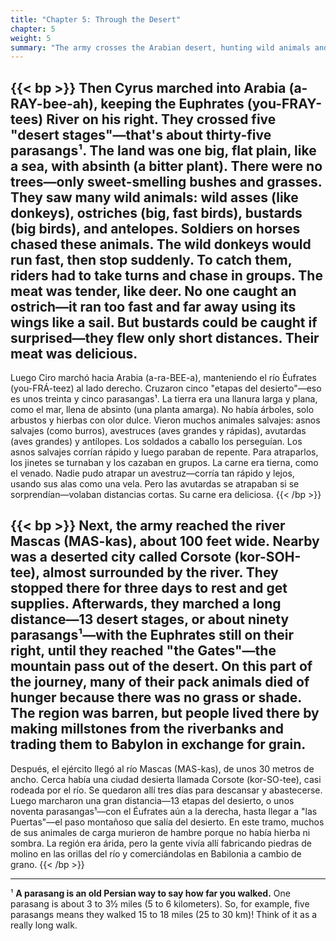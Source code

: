 ```yaml
---
title: "Chapter 5: Through the Desert"
chapter: 5
weight: 5
summary: "The army crosses the Arabian desert, hunting wild animals and struggling to find food."
---
```


{{< bp >}}
Then Cyrus marched into Arabia (a-RAY-bee-ah), keeping the Euphrates (you-FRAY-tees) River on his right. They crossed five "desert stages"—that's about thirty-five parasangs¹. The land was one big, flat plain, like a sea, with absinth (a bitter plant). There were no trees—only sweet-smelling bushes and grasses. They saw many wild animals: wild asses (like donkeys), ostriches (big, fast birds), bustards (big birds), and antelopes. Soldiers on horses chased these animals. The wild donkeys would run fast, then stop suddenly. To catch them, riders had to take turns and chase in groups. The meat was tender, like deer. No one caught an ostrich—it ran too fast and far away using its wings like a sail. But bustards could be caught if surprised—they flew only short distances. Their meat was delicious.
---
Luego Ciro marchó hacia Arabia (a-ra-BEE-a), manteniendo el río Éufrates (you-FRÁ-teez) al lado derecho. Cruzaron cinco "etapas del desierto"—eso es unos treinta y cinco parasangas¹. La tierra era una llanura larga y plana, como el mar, llena de absinto (una planta amarga). No había árboles, solo arbustos y hierbas con olor dulce. Vieron muchos animales salvajes: asnos salvajes (como burros), avestruces (aves grandes y rápidas), avutardas (aves grandes) y antílopes. Los soldados a caballo los perseguían. Los asnos salvajes corrían rápido y luego paraban de repente. Para atraparlos, los jinetes se turnaban y los cazaban en grupos. La carne era tierna, como el venado. Nadie pudo atrapar un avestruz—corría tan rápido y lejos, usando sus alas como una vela. Pero las avutardas se atrapaban si se sorprendían—volaban distancias cortas. Su carne era deliciosa.
{{< /bp >}}

{{< bp >}}
Next, the army reached the river Mascas (MAS-kas), about 100 feet wide. Nearby was a deserted city called Corsote (kor-SOH-tee), almost surrounded by the river. They stopped there for three days to rest and get supplies. Afterwards, they marched a long distance—13 desert stages, or about ninety parasangs¹—with the Euphrates still on their right, until they reached "the Gates"—the mountain pass out of the desert. On this part of the journey, many of their pack animals died of hunger because there was no grass or shade. The region was barren, but people lived there by making millstones from the riverbanks and trading them to Babylon in exchange for grain.
---
Después, el ejército llegó al río Mascas (MAS-kas), de unos 30 metros de ancho. Cerca había una ciudad desierta llamada Corsote (kor-SO-tee), casi rodeada por el río. Se quedaron allí tres días para descansar y abastecerse. Luego marcharon una gran distancia—13 etapas del desierto, o unos noventa parasangas¹—con el Éufrates aún a la derecha, hasta llegar a "las Puertas"—el paso montañoso que salía del desierto. En este tramo, muchos de sus animales de carga murieron de hambre porque no había hierba ni sombra. La región era árida, pero la gente vivía allí fabricando piedras de molino en las orillas del río y comerciándolas en Babilonia a cambio de grano.
{{< /bp >}}

---

¹ **A parasang is an old Persian way to say how far you walked.** One parasang is about 3 to 3½ miles (5 to 6 kilometers). So, for example, five parasangs means they walked 15 to 18 miles (25 to 30 km)! Think of it as a really long walk.
